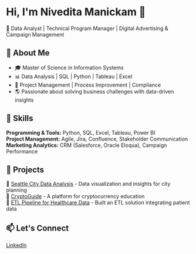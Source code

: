 # Hi, I'm Nivedita Manickam 👋  
🚀 Data Analyst | Technical Program Manager | Digital Advertising & Campaign Management  

## 🔹 About Me  
- 🎓 Master of Science in Information Systems  
- 📊 Data Analysis | SQL | Python | Tableau | Excel  
- 📌 Project Management | Process Improvement | Compliance  
- 🌎 Passionate about solving business challenges with data-driven insights  

## 🔹 Skills  
**Programming & Tools:** Python, SQL, Excel, Tableau, Power BI  
**Project Management:** Agile, Jira, Confluence, Stakeholder Communication  
**Marketing Analytics:** CRM (Salesforce, Oracle Eloqua), Campaign Performance  

## 🔹 Projects  
📌 [Seattle City Data Analysis](https://github.com/your-repo) - Data visualization and insights for city planning  
📌 [CryptoGuide](https://github.com/your-repo) - A platform for cryptocurrency education  
📌 [ETL Pipeline for Healthcare Data](https://github.com/your-repo) - Built an ETL solution integrating patient data  

## 📫 Let's Connect  
[LinkedIn](https://linkedin.com/in/your-profile) 


<!---
niveditamanickam/niveditamanickam is a ✨ special ✨ repository because its `README.md` (this file) appears on your GitHub profile.
You can click the Preview link to take a look at your changes.
--->
